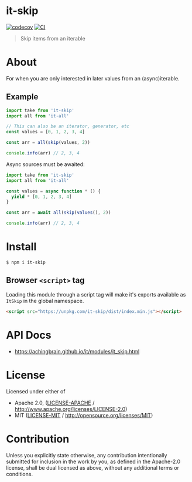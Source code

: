 # it-skip

[![codecov](https://img.shields.io/codecov/c/github/achingbrain/it.svg?style=flat-square)](https://codecov.io/gh/achingbrain/it)
[![CI](https://img.shields.io/github/actions/workflow/status/achingbrain/it/js-test-and-release.yml?branch=main\&style=flat-square)](https://github.com/achingbrain/it/actions/workflows/js-test-and-release.yml?query=branch%3Amain)

> Skip items from an iterable

# About

<!--

!IMPORTANT!

Everything in this README between "# About" and "# Install" is automatically
generated and will be overwritten the next time the doc generator is run.

To make changes to this section, please update the @packageDocumentation section
of src/index.js or src/index.ts

To experiment with formatting, please run "npm run docs" from the root of this
repo and examine the changes made.

-->

For when you are only interested in later values from an (async)iterable.

## Example

```javascript
import take from 'it-skip'
import all from 'it-all'

// This can also be an iterator, generator, etc
const values = [0, 1, 2, 3, 4]

const arr = all(skip(values, 2))

console.info(arr) // 2, 3, 4
```

Async sources must be awaited:

```javascript
import take from 'it-skip'
import all from 'it-all'

const values = async function * () {
  yield * [0, 1, 2, 3, 4]
}

const arr = await all(skip(values(), 2))

console.info(arr) // 2, 3, 4
```

# Install

```console
$ npm i it-skip
```

## Browser `<script>` tag

Loading this module through a script tag will make it's exports available as `ItSkip` in the global namespace.

```html
<script src="https://unpkg.com/it-skip/dist/index.min.js"></script>
```

# API Docs

- <https://achingbrain.github.io/it/modules/it_skip.html>

# License

Licensed under either of

- Apache 2.0, ([LICENSE-APACHE](https://github.com/achingbrain/it/blob/main/packages/it-skip/LICENSE-APACHE) / <http://www.apache.org/licenses/LICENSE-2.0>)
- MIT ([LICENSE-MIT](https://github.com/achingbrain/it/blob/main/packages/it-skip/LICENSE-MIT) / <http://opensource.org/licenses/MIT>)

# Contribution

Unless you explicitly state otherwise, any contribution intentionally submitted for inclusion in the work by you, as defined in the Apache-2.0 license, shall be dual licensed as above, without any additional terms or conditions.
